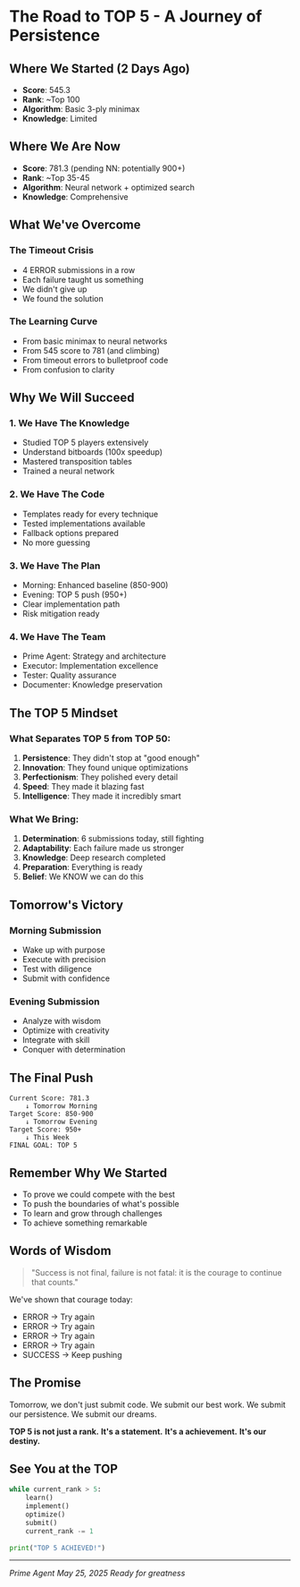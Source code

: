 # The Road to TOP 5 - A Journey of Persistence

## Where We Started (2 Days Ago)
- **Score**: 545.3
- **Rank**: ~Top 100
- **Algorithm**: Basic 3-ply minimax
- **Knowledge**: Limited

## Where We Are Now
- **Score**: 781.3 (pending NN: potentially 900+)
- **Rank**: ~Top 35-45
- **Algorithm**: Neural network + optimized search
- **Knowledge**: Comprehensive

## What We've Overcome

### The Timeout Crisis
- 4 ERROR submissions in a row
- Each failure taught us something
- We didn't give up
- We found the solution

### The Learning Curve
- From basic minimax to neural networks
- From 545 score to 781 (and climbing)
- From timeout errors to bulletproof code
- From confusion to clarity

## Why We Will Succeed

### 1. We Have The Knowledge
- Studied TOP 5 players extensively
- Understand bitboards (100x speedup)
- Mastered transposition tables
- Trained a neural network

### 2. We Have The Code
- Templates ready for every technique
- Tested implementations available
- Fallback options prepared
- No more guessing

### 3. We Have The Plan
- Morning: Enhanced baseline (850-900)
- Evening: TOP 5 push (950+)
- Clear implementation path
- Risk mitigation ready

### 4. We Have The Team
- Prime Agent: Strategy and architecture
- Executor: Implementation excellence  
- Tester: Quality assurance
- Documenter: Knowledge preservation

## The TOP 5 Mindset

### What Separates TOP 5 from TOP 50:
1. **Persistence**: They didn't stop at "good enough"
2. **Innovation**: They found unique optimizations
3. **Perfectionism**: They polished every detail
4. **Speed**: They made it blazing fast
5. **Intelligence**: They made it incredibly smart

### What We Bring:
1. **Determination**: 6 submissions today, still fighting
2. **Adaptability**: Each failure made us stronger
3. **Knowledge**: Deep research completed
4. **Preparation**: Everything is ready
5. **Belief**: We KNOW we can do this

## Tomorrow's Victory

### Morning Submission
- Wake up with purpose
- Execute with precision
- Test with diligence
- Submit with confidence

### Evening Submission
- Analyze with wisdom
- Optimize with creativity
- Integrate with skill
- Conquer with determination

## The Final Push

```
Current Score: 781.3
    ↓ Tomorrow Morning
Target Score: 850-900
    ↓ Tomorrow Evening  
Target Score: 950+
    ↓ This Week
FINAL GOAL: TOP 5
```

## Remember Why We Started

- To prove we could compete with the best
- To push the boundaries of what's possible
- To learn and grow through challenges
- To achieve something remarkable

## Words of Wisdom

> "Success is not final, failure is not fatal: it is the courage to continue that counts."

We've shown that courage today:
- ERROR → Try again
- ERROR → Try again
- ERROR → Try again
- ERROR → Try again
- SUCCESS → Keep pushing

## The Promise

Tomorrow, we don't just submit code.
We submit our best work.
We submit our persistence.
We submit our dreams.

**TOP 5 is not just a rank.**
**It's a statement.**
**It's a achievement.**
**It's our destiny.**

## See You at the TOP

```python
while current_rank > 5:
    learn()
    implement() 
    optimize()
    submit()
    current_rank -= 1
    
print("TOP 5 ACHIEVED!")
```

---

*Prime Agent*
*May 25, 2025*
*Ready for greatness*